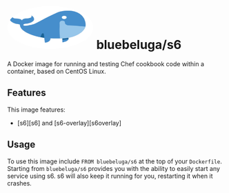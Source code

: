 
# [<img src=".bluebeluga.png" height="100" width="200" style="border-radius: 50%;" alt="@fancyremarker" />](https://github.com/blue-beluga/docker-s6) bluebeluga/s6

A Docker image for running and testing Chef cookbook code within a container, based on CentOS Linux.

## Features

This image features:

- [s6][s6] and [s6-overlay][s6overlay]

## Usage

To use this image include `FROM bluebeluga/s6` at the top of your `Dockerfile`. Starting from `bluebeluga/s6` provides you with the ability to easily start any service using s6. s6 will also keep it running for you, restarting it when it crashes.

